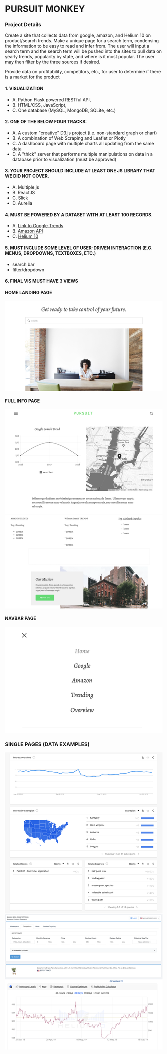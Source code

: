# PURSUIT MONKEY 
### Project Details
Create a site that collects data from google, amazon, and Helium 10 on product/search trends. Make a unique page for a search term, condensing the information to be easy to read and infer from. The user will input a search term and the search term will be pushed into the sites to pull data on yearly trends, popularity by state, and where is it most popular. The user may then filter by the three sources if desired.

Provide data on profitability, competitors, etc., for user to determine if there is a market for the product

#### 1.	VISUALIZATION
- A.	Python Flask powered RESTful API, 
- B.	HTML/CSS, JavaScript, 
- C.	One database (MySQL, MongoDB, SQLite, etc.)
#### 2.	ONE OF THE BELOW FOUR TRACKS: 
- A.	A custom "creative" D3.js project (i.e. non-standard graph or chart)
- B.	A combination of Web Scraping and Leaflet or Plotly
- C.	A dashboard page with multiple charts all updating from the same data
- D.	A "thick" server that performs multiple manipulations on data in a database prior to visualization (must be approved)
#### 3.	YOUR PROJECT SHOULD INCLUDE AT LEAST ONE JS LIBRARY THAT WE DID NOT COVER.
- A.	Multiple.js
- B.	ReactJS
- C.	Slick
- D.	Aurelia
#### 4.	MUST BE POWERED BY A DATASET WITH AT LEAST 100 RECORDS. 
- A. [Link to Google Trends](https://trends.google.com/trends/?geo=US)
- B. [Amazon API](https://aws.amazon.com/api-gateway/getting-started/)
- C. [Helium 10](https://www.helium10.com/)
#### 5.	MUST INCLUDE SOME LEVEL OF USER-DRIVEN INTERACTION (E.G. MENUS, DROPDOWNS, TEXTBOXES, ETC.)
- search bar
- filter/dropdown
#### 6.	FINAL VIS MUST HAVE 3 VIEWS

#### HOME LANDING PAGE

![Images/landingResize.png](images/home.png)

#### FULL INFO PAGE

![Images/landingResize.png](images/data.png)
![Images/landingResize.png](images/data2.png)

#### NAVBAR PAGE
![Images/landingResize.png](images/navbar.png)

### SINGLE PAGES (DATA EXAMPLES)
![Images/landingResize.png](images/google_trends.png)
![Images/landingResize.png](images/helium_10.png)
![Images/landingResize.png](images/amazon.png)


